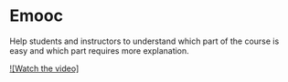 # Emooc
Help students and instructors to understand which part of the course is easy and which part requires more explanation.


[![Watch the video]](https://youtu.be/O5QVxnRMX98)
